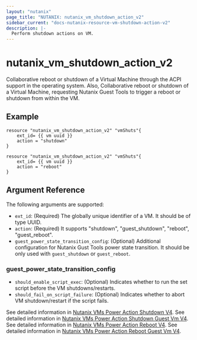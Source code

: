 ```yaml
---
layout: "nutanix"
page_title: "NUTANIX: nutanix_vm_shutdown_action_v2"
sidebar_current: "docs-nutanix-resource-vm-shutdown-action-v2"
description: |-
  Perform shutdown actions on VM.
---
```


# nutanix_vm_shutdown_action_v2

Collaborative reboot or shutdown of a Virtual Machine through the ACPI support in the operating system. Also, Collaborative reboot or shutdown of a Virtual Machine, requesting Nutanix Guest Tools to trigger a reboot or shutdown from within the VM.

## Example

```hcl
resource "nutanix_vm_shutdown_action_v2" "vmShuts"{
    ext_id= {{ vm uuid }}
    action = "shutdown"
}

resource "nutanix_vm_shutdown_action_v2" "vmShuts"{
    ext_id= {{ vm uuid }}
    action = "reboot"
}
```

## Argument Reference

The following arguments are supported:

* `ext_id`: (Required) The globally unique identifier of a VM. It should be of type UUID.
* `action`: (Required) It supports "shutdown", "guest_shutdown", "reboot", "guest_reboot".
* `guest_power_state_transition_config`: (Optional) Additional configuration for Nutanix Gust Tools power state transition. It should be only used with `guest_shutdown` or `guest_reboot`.

### guest_power_state_transition_config
* `should_enable_script_exec`: (Optional) Indicates whether to run the set script before the VM shutdowns/restarts.
* `should_fail_on_script_failure`: (Optional) Indicates whether to abort VM shutdown/restart if the script fails.


See detailed information in [Nutanix VMs Power Action Shutdown V4](https://developers.nutanix.com/api-reference?namespace=vmm&version=v4.0#tag/Vm/operation/shutdownVm).
See detailed information in [Nutanix VMs Power Action Shutdown Guest Vm V4](https://developers.nutanix.com/api-reference?namespace=vmm&version=v4.0#tag/Vm/operation/shutdownGuestVm).
See detailed information in [Nutanix VMs Power Action Reboot V4](https://developers.nutanix.com/api-reference?namespace=vmm&version=v4.0#tag/Vm/operation/rebootVm).
See detailed information in [Nutanix VMs Power Action Reboot Guest Vm V4](https://developers.nutanix.com/api-reference?namespace=vmm&version=v4.0#tag/Vm/operation/rebootGuestVm).

